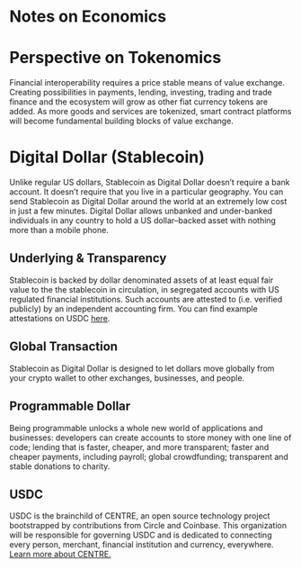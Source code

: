 # Notes on Economics



# Perspective on Tokenomics

Financial interoperability requires a price stable means of value exchange. Creating possibilities in payments, lending, investing, trading and trade finance and the ecosystem will grow as other fiat currency tokens are added. As more goods and services are tokenized, smart contract platforms will become fundamental building blocks of value exchange.



# Digital Dollar (Stablecoin)

Unlike regular US dollars, Stablecoin as Digital Dollar doesn’t require a bank account. It doesn’t require that you live in a particular geography. You can send Stablecoin as Digital Dollar around the world at an extremely low cost in just a few minutes. Digital Dollar allows unbanked and under-banked individuals in any country to hold a US dollar–backed asset with nothing more than a mobile phone.



## Underlying & Transparency

Stablecoin is backed by dollar denominated assets of at least equal fair value to the the stablecoin in circulation, in segregated accounts with US regulated financial institutions. Such accounts are attested to (i.e. verified publicly) by an independent accounting firm. You can find example attestations on USDC [here](https://www.centre.io/usdc-transparency).



## Global Transaction

Stablecoin as Digital Dollar is designed to let dollars move globally from your crypto wallet to other exchanges, businesses, and people.



## Programmable Dollar

Being programmable unlocks a whole new world of applications and businesses: developers can create accounts to store money with one line of code; lending that is faster, cheaper, and more transparent; faster and cheaper payments, including payroll; global crowdfunding; transparent and stable donations to charity.



## USDC

USDC is the brainchild of CENTRE, an open source technology project bootstrapped by contributions from Circle and Coinbase. This organization will be responsible for governing USDC and is dedicated to connecting every person, merchant, financial institution and currency, everywhere. [Learn more about CENTRE.](https://www.centre.io/usdc)